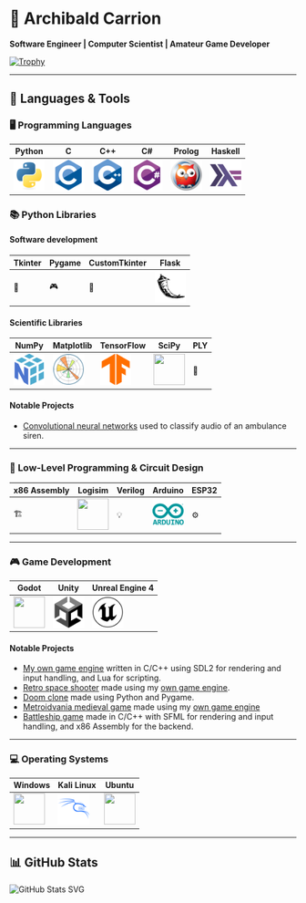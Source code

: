 # 👾 Archibald Carrion
**Software Engineer | Computer Scientist | Amateur Game Developer**

[![Trophy](https://github-profile-trophy.vercel.app/?username=archibald-carrion&theme=matrix)](https://github.com/ryo-ma/github-profile-trophy)

---

## 🚀 Languages & Tools

### 🖥️ Programming Languages
| Python | C | C++ | C# | Prolog | Haskell |
|--------|---|----|----|--------|--------|
| <img src="https://github.com/devicons/devicon/blob/master/icons/python/python-original.svg" width="55" height="55"/> | <img src="https://github.com/devicons/devicon/blob/master/icons/c/c-original.svg" width="55" height="55"/> | <img src="https://github.com/devicons/devicon/blob/master/icons/cplusplus/cplusplus-original.svg" width="55" height="55"/> | <img src="https://github.com/devicons/devicon/blob/master/icons/csharp/csharp-original.svg" width="55" height="55"/> | <img src="https://github.com/devicons/devicon/blob/master/icons/prolog/prolog-original.svg" width="55" height="55"/> | <img src="https://github.com/devicons/devicon/blob/master/icons/haskell/haskell-original.svg" width="55" height="55"/> |


### 📚 Python Libraries
#### Software development
| Tkinter | Pygame | CustomTkinter | Flask |
|---------|--------|--------------| ------|
| 🐍 | 🎮 | 🎨 | <img src="https://github.com/devicons/devicon/blob/master/icons/flask/flask-original.svg" width="55" height="55"/>

#### Scientific Libraries
| NumPy | Matplotlib | TensorFlow | SciPy | PLY |
|-------|-----------|------------|-------|-----|
| <img src="https://github.com/devicons/devicon/blob/master/icons/numpy/numpy-original.svg" width="55" height="55"/> | <img src="https://github.com/devicons/devicon/blob/master/icons/matplotlib/matplotlib-original.svg" width="55" height="55"/> | <img src="https://github.com/devicons/devicon/blob/master/icons/tensorflow/tensorflow-original.svg" width="55" height="55"/> | <img src="https://scipy.org/images/logo.svg" width="55" height="55"/> | 📜 |

#### Notable Projects
- [Convolutional neural networks](https://github.com/archibald-carrion/fake-assembly-project) used to classify audio of an ambulance siren.

---

### 🔬 Low-Level Programming & Circuit Design
| x86 Assembly | Logisim | Verilog | Arduino | ESP32 |
|-------------|--------|---------|--------|-------|
| 🏗️ | <img src="https://upload.wikimedia.org/wikipedia/commons/b/ba/Logisim-icon.svg" width="55" height="55"/> | 💡 | <img src="https://github.com/devicons/devicon/blob/master/icons/arduino/arduino-original-wordmark.svg " width="55" height="55"/> | ⚙️ |

---

### 🎮 Game Development
| Godot | Unity | Unreal Engine 4 |
|-------|------|----------------|
| <img src="https://godotengine.org/assets/press/logo_vertical_color_dark.png" width="55" height="55"/> | <img src="https://github.com/devicons/devicon/blob/master/icons/unity/unity-original.svg" width="55" height="55"/> | <img src="https://github.com/devicons/devicon/blob/master/icons/unrealengine/unrealengine-original.svg" width="55" height="55"/> |

#### Notable Projects
- [My own game engine](https://github.com/archibald-carrion/game-engine) written in C/C++ using SDL2 for rendering and input handling, and Lua for scripting.
- [Retro space shooter](https://github.com/archibald-carrion/Video-game-De-Astra-Ad-Terra) made using my [own game engine](https://github.com/archibald-carrion/game-engine).
- [Doom clone](https://github.com/archibald-carrion/Doom-game-engine) made using Python and Pygame.
- [Metroidvania medieval game](https://github.com/archibald-carrion/Video-game-The-Templar) made using my [own game engine](https://github.com/archibald-carrion/game-engine)
- [Battleship game](https://github.com/archibald-carrion/Battleship) made in C/C++ with SFML for rendering and input handling, and x86 Assembly for the backend.
---

### 💻 Operating Systems
| Windows | Kali Linux | Ubuntu |
|---------|-----------|--------|
| <img src="https://github.com/canaleal/devicon/blob/new-icon-kali-linux/icons/windows8/windows8-original.svg" width="55" height="55"/> | <img src="https://github.com/canaleal/devicon/blob/new-icon-kali-linux/icons/kalilinux/kalilinux-original-wordmark.svg" width="55" height="55"/> | <img src="https://github.com/canaleal/devicon/blob/new-icon-kali-linux/icons/ubuntu/ubuntu-original.svg" width="55" height="55"/> |

---

## 📊 GitHub Stats
![GitHub Stats SVG](https://stats-svg.vercel.app/api/github-status?username=archibald-carrion)


